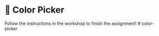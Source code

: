 # 🎨 Color Picker

Follow the instructions in the workshop to finish the assignment!
#   c o l o r - p i c k e r  
 